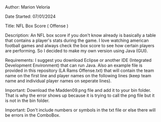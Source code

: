 Author: Marion Veloria

Date Started: 07/01/2024

Title: NFL Box Score ( Offense )

Description: An NFL box score if you don't know already is basically a table that contains a player's stats during the game.  I love watching american football games and always check the box score to see how certain players are performing.  So I decided to make my own version using Java (GUI).

Requirements: I suggest you download Eclipse or another IDE (Integrated Development Environment) that can run Java.  Also an example file is provided in this repository (LA Rams Offense.txt) that will contain the team name on the first line and player names on the following lines (keep team name and individual player names on seperate lines).

Important: Download the Madden09.png file and add it to your bin folder.  That is why the error shows up because it is trying to call the png file but it is not in the bin folder.

Important: Don't include numbers or symbols in the txt file or else there will be errors in the ComboBox.
